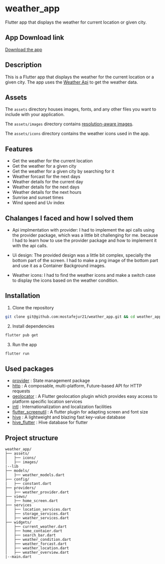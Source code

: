 # weather_app

Flutter app that displays the weather for current location or given city.

## App Download link

[Download the app](https://drive.google)

## Description

This is a Flutter app that displays the weather for the current location or a given city. The app uses the [Weather Api](
https://www.weatherapi.com/) to get the weather data.

## Assets

The `assets` directory houses images, fonts, and any other files you want to
include with your application.

The `assets/images` directory contains [resolution-aware
images](https://flutter.dev/to/resolution-aware-images).

The `assets/icons` directory contains the weather icons used in the app.

## Features

- Get the weather for the current location
- Get the weather for a given city
- Get the weather for a given city by searching for it
- Weather forcast for the next days
- Weather details for the current day
- Weather details for the next days
- Weather details for the next hours
- Sunrise and sunset times
- Wind speed and Uv index

## Chalanges I faced and how I solved them

- Api implmentation with provider: I had to implement the api calls using the provider package, which was a little bit challenging for me. because I had to learn how to use the provider package and how to implement it with the api calls.

- Ui design: The provided design was a little bit complex, specially the bottom part of the screen. I had to make a png image of the bottom part and use it as a Container Background images.

- Weather icons: I had to find the weather icons and make a switch case to display the icons based on the weather condition.


## Installation

1. Clone the repository

```bash
git clone git@github.com:mostafejur21/weather_app.git && cd weather_app
```

2. Install dependencies

```bash
flutter pub get
```

3. Run the app

```bash
flutter run
```

## Used packages

- [provider](https://pub.dev/packages/provider) : State management package
- [http](https://pub.dev/packages/http) : A composable, multi-platform, Future-based API for HTTP requests
- [geolocator](https://pub.dev/packages/geolocator) : A Flutter geolocation plugin which provides easy access to platform specific location services
- [intl](https://pub.dev/packages/intl) : Internationalization and localization facilities
- [flutter_screenutil](https://pub.dev/packages/flutter_screenutil) : A flutter plugin for adapting screen and font size
- [hive](https://pub.dev/packages/hive) : A lightweight and blazing fast key-value database
- [hive_flutter](https://pub.dev/packages/hive_flutter) : Hive database for flutter

## Project structure

```
weather_app/
├── assets/
│   ├── icons/
│   ├── images/
|--lib
├── models/
│   ├── weather_models.dart
├── config/
|   ├── constant.dart
├── providers/
│   ├── weather_provider.dart
├── views/
│   ├── home_screen.dart
├── services
│   ├── location_services.dart
│   ├── storage_services.dart
│   ├── weather_services.dart
├── widgets/
│   ├── current_weather.dart
│   ├── home_contaier.dart
│   ├── search_bar.dart
│   ├── weather_condition.dart
│   ├── weather_forcast.dart
│   ├── weather_location.dart
│   ├── weather_overview.dart
|--main.dart
```